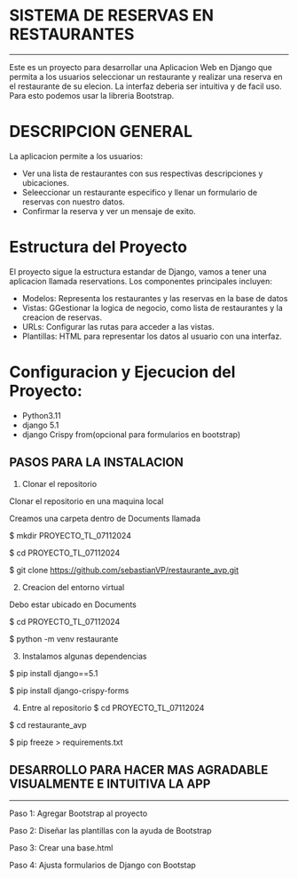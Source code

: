 # SISTEMA DE RESERVAS EN RESTAURANTES
---
Este es un proyecto para desarrollar una Aplicacion Web en Django que permita a los usuarios
seleccionar un restaurante y realizar una reserva en el restaurante de su elecion.
La interfaz deberia ser intuitiva y de facil uso. Para esto podemos usar la libreria Bootstrap.

# DESCRIPCION GENERAL
La aplicacion permite a los usuarios:
*  Ver una lista de restaurantes con sus respectivas descripciones y ubicaciones.
*  Seleeccionar un restaurante especifico y llenar un formulario de reservas con nuestro datos.
* Confirmar la reserva y ver un mensaje de exito.

# Estructura del Proyecto

El proyecto sigue la estructura estandar de Django, vamos a tener una aplicacion llamada reservations. 
Los componentes principales incluyen:
* Modelos: Representa los restaurantes y las reservas en la base de datos
* Vistas: GGestionar la logica de negocio, como lista de restaurantes y la creacion de reservas.
* URLs: Configurar las rutas para acceder a las vistas.
* Plantillas: HTML para representar los datos al usuario con una interfaz.


# Configuracion y Ejecucion del Proyecto:
* Python3.11
* django 5.1
* django Crispy from(opcional para formularios en bootstrap)


## PASOS PARA LA INSTALACION
1. Clonar el repositorio

Clonar el repositorio en una maquina local

Creamos una carpeta dentro de Documents llamada 

$ mkdir PROYECTO_TL_07112024

$ cd PROYECTO_TL_07112024

$  git clone https://github.com/sebastianVP/restaurante_avp.git

2. Creacion del entorno virtual

Debo estar ubicado en Documents

$ cd PROYECTO_TL_07112024

$ python -m venv restaurante

3. Instalamos algunas dependencias

$ pip install django==5.1

$ pip install django-crispy-forms

4.  Entre al repositorio
$ cd PROYECTO_TL_07112024

$ cd restaurante_avp

$ pip freeze > requirements.txt


## DESARROLLO PARA HACER MAS AGRADABLE VISUALMENTE E INTUITIVA LA APP
---
Paso 1: Agregar Bootstrap al proyecto

Paso 2: Diseñar las plantillas con la ayuda de Bootstrap

Paso 3: Crear una base.html

Paso 4: Ajusta formularios de Django con Bootstap